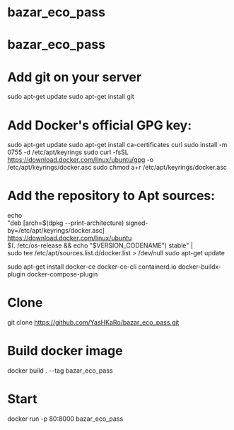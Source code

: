 ﻿# bazar_eco_pass
# bazar_eco_pass

# Add git on your server 
sudo apt-get update
sudo apt-get install git

# Add Docker's official GPG key:
sudo apt-get update
sudo apt-get install ca-certificates curl
sudo install -m 0755 -d /etc/apt/keyrings
sudo curl -fsSL https://download.docker.com/linux/ubuntu/gpg -o /etc/apt/keyrings/docker.asc
sudo chmod a+r /etc/apt/keyrings/docker.asc

# Add the repository to Apt sources:
echo \
  "deb [arch=$(dpkg --print-architecture) signed-by=/etc/apt/keyrings/docker.asc] https://download.docker.com/linux/ubuntu \
  $(. /etc/os-release && echo "$VERSION_CODENAME") stable" | \
  sudo tee /etc/apt/sources.list.d/docker.list > /dev/null
sudo apt-get update

sudo apt-get install docker-ce docker-ce-cli containerd.io docker-buildx-plugin docker-compose-plugin

# Clone
git clone https://github.com/YasHKaRo/bazar_eco_pass.git

# Build docker image
docker build . --tag bazar_eco_pass

# Start
docker run -p 80:8000 bazar_eco_pass
